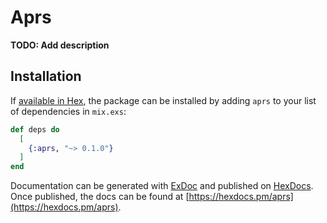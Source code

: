 # Aprs

**TODO: Add description**

## Installation

If [available in Hex](https://hex.pm/docs/publish), the package can be installed
by adding `aprs` to your list of dependencies in `mix.exs`:

```elixir
def deps do
  [
    {:aprs, "~> 0.1.0"}
  ]
end
```

Documentation can be generated with [ExDoc](https://github.com/elixir-lang/ex_doc)
and published on [HexDocs](https://hexdocs.pm). Once published, the docs can
be found at [https://hexdocs.pm/aprs](https://hexdocs.pm/aprs).

